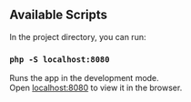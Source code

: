 ## Available Scripts

In the project directory, you can run:

### `php -S localhost:8080`

Runs the app in the development mode.\
Open [localhost:8080](http://localhost:8080) to view it in the browser.
